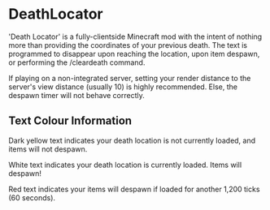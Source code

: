 # DeathLocator

'Death Locator' is a fully-clientside Minecraft mod with the intent of nothing more than providing the coordinates of your previous death. The text is programmed to disappear upon reaching the location, upon item despawn, or performing the /cleardeath command.

If playing on a non-integrated server, setting your render distance to the server's view distance (usually 10) is highly recommended. Else, the despawn timer will not behave correctly.

## Text Colour Information

Dark yellow text indicates your death location is not currently loaded, and items will not despawn.

White text indicates your death location is currently loaded. Items will despawn!

Red text indicates your items will despawn if loaded for another 1,200 ticks (60 seconds).
